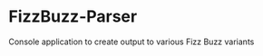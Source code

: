 FizzBuzz-Parser
===============

Console application to create output to various Fizz Buzz variants
